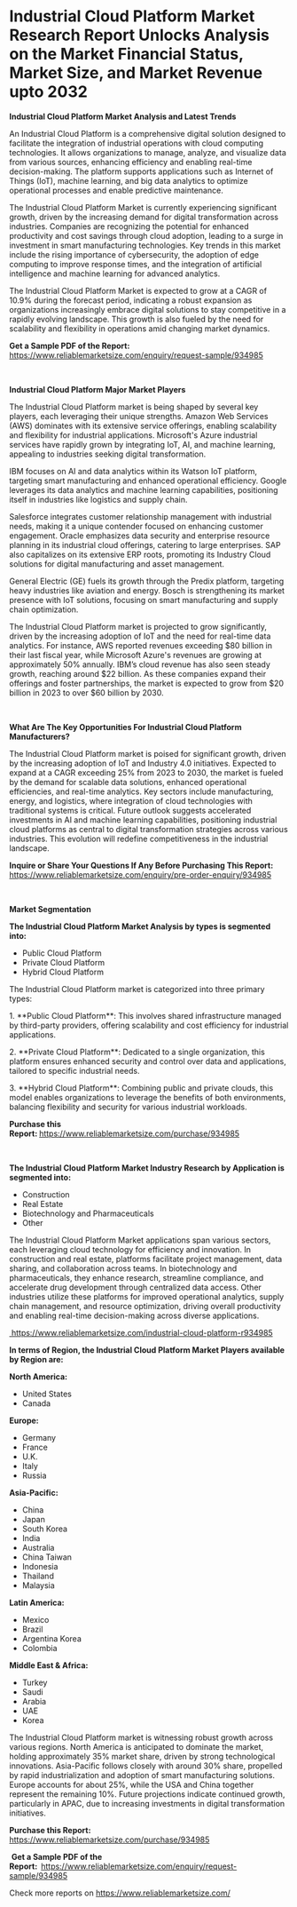 <p><h1>Industrial Cloud Platform Market Research Report Unlocks Analysis on the Market Financial Status, Market Size, and Market Revenue upto 2032</h1></p><p><strong>Industrial Cloud Platform Market Analysis and Latest Trends</strong></p>
<p><p>An Industrial Cloud Platform is a comprehensive digital solution designed to facilitate the integration of industrial operations with cloud computing technologies. It allows organizations to manage, analyze, and visualize data from various sources, enhancing efficiency and enabling real-time decision-making. The platform supports applications such as Internet of Things (IoT), machine learning, and big data analytics to optimize operational processes and enable predictive maintenance.</p><p>The Industrial Cloud Platform Market is currently experiencing significant growth, driven by the increasing demand for digital transformation across industries. Companies are recognizing the potential for enhanced productivity and cost savings through cloud adoption, leading to a surge in investment in smart manufacturing technologies. Key trends in this market include the rising importance of cybersecurity, the adoption of edge computing to improve response times, and the integration of artificial intelligence and machine learning for advanced analytics.</p><p>The Industrial Cloud Platform Market is expected to grow at a CAGR of 10.9% during the forecast period, indicating a robust expansion as organizations increasingly embrace digital solutions to stay competitive in a rapidly evolving landscape. This growth is also fueled by the need for scalability and flexibility in operations amid changing market dynamics.</p></p>
<p><strong>Get a Sample PDF of the Report:&nbsp;</strong> <a href="https://www.reliablemarketsize.com/enquiry/request-sample/934985?utm_campaign=2996&utm_medium=2&utm_source=Github&utm_content=ia&utm_term=07032025&utm_id=industrial-cloud-platform">https://www.reliablemarketsize.com/enquiry/request-sample/934985</a></p>
<p>&nbsp;</p>
<p><strong>Industrial Cloud Platform Major Market Players</strong></p>
<p><p>The Industrial Cloud Platform market is being shaped by several key players, each leveraging their unique strengths. Amazon Web Services (AWS) dominates with its extensive service offerings, enabling scalability and flexibility for industrial applications. Microsoft's Azure industrial services have rapidly grown by integrating IoT, AI, and machine learning, appealing to industries seeking digital transformation. </p><p>IBM focuses on AI and data analytics within its Watson IoT platform, targeting smart manufacturing and enhanced operational efficiency. Google leverages its data analytics and machine learning capabilities, positioning itself in industries like logistics and supply chain.</p><p>Salesforce integrates customer relationship management with industrial needs, making it a unique contender focused on enhancing customer engagement. Oracle emphasizes data security and enterprise resource planning in its industrial cloud offerings, catering to large enterprises. SAP also capitalizes on its extensive ERP roots, promoting its Industry Cloud solutions for digital manufacturing and asset management. </p><p>General Electric (GE) fuels its growth through the Predix platform, targeting heavy industries like aviation and energy. Bosch is strengthening its market presence with IoT solutions, focusing on smart manufacturing and supply chain optimization.</p><p>The Industrial Cloud Platform market is projected to grow significantly, driven by the increasing adoption of IoT and the need for real-time data analytics. For instance, AWS reported revenues exceeding $80 billion in their last fiscal year, while Microsoft Azure's revenues are growing at approximately 50% annually. IBM’s cloud revenue has also seen steady growth, reaching around $22 billion. As these companies expand their offerings and foster partnerships, the market is expected to grow from $20 billion in 2023 to over $60 billion by 2030.</p></p>
<p>&nbsp;</p>
<p><strong>What Are The Key Opportunities For Industrial Cloud Platform Manufacturers?</strong></p>
<p><p>The Industrial Cloud Platform market is poised for significant growth, driven by the increasing adoption of IoT and Industry 4.0 initiatives. Expected to expand at a CAGR exceeding 25% from 2023 to 2030, the market is fueled by the demand for scalable data solutions, enhanced operational efficiencies, and real-time analytics. Key sectors include manufacturing, energy, and logistics, where integration of cloud technologies with traditional systems is critical. Future outlook suggests accelerated investments in AI and machine learning capabilities, positioning industrial cloud platforms as central to digital transformation strategies across various industries. This evolution will redefine competitiveness in the industrial landscape.</p></p>
<p><strong>Inquire or Share Your Questions If Any Before Purchasing This Report:</strong> <a href="https://www.reliablemarketsize.com/enquiry/pre-order-enquiry/934985?utm_campaign=2996&utm_medium=2&utm_source=Github&utm_content=ia&utm_term=07032025&utm_id=industrial-cloud-platform">https://www.reliablemarketsize.com/enquiry/pre-order-enquiry/934985</a></p>
<p>&nbsp;</p>
<p><strong>Market Segmentation</strong></p>
<p><strong>The Industrial Cloud Platform Market Analysis by types is segmented into:</strong></p>
<p><ul><li>Public Cloud Platform</li><li>Private Cloud Platform</li><li>Hybrid Cloud Platform</li></ul></p>
<p><p>The Industrial Cloud Platform market is categorized into three primary types: </p><p>1. **Public Cloud Platform**: This involves shared infrastructure managed by third-party providers, offering scalability and cost efficiency for industrial applications.</p><p>2. **Private Cloud Platform**: Dedicated to a single organization, this platform ensures enhanced security and control over data and applications, tailored to specific industrial needs.</p><p>3. **Hybrid Cloud Platform**: Combining public and private clouds, this model enables organizations to leverage the benefits of both environments, balancing flexibility and security for various industrial workloads.</p></p>
<p><strong>Purchase this Report:&nbsp;</strong><a href="https://www.reliablemarketsize.com/purchase/934985?utm_campaign=2996&utm_medium=2&utm_source=Github&utm_content=ia&utm_term=07032025&utm_id=industrial-cloud-platform">https://www.reliablemarketsize.com/purchase/934985</a></p>
<p>&nbsp;</p>
<p><strong>The Industrial Cloud Platform Market Industry Research by Application is segmented into:</strong></p>
<p><ul><li>Construction</li><li>Real Estate</li><li>Biotechnology and Pharmaceuticals</li><li>Other</li></ul></p>
<p><p>The Industrial Cloud Platform Market applications span various sectors, each leveraging cloud technology for efficiency and innovation. In construction and real estate, platforms facilitate project management, data sharing, and collaboration across teams. In biotechnology and pharmaceuticals, they enhance research, streamline compliance, and accelerate drug development through centralized data access. Other industries utilize these platforms for improved operational analytics, supply chain management, and resource optimization, driving overall productivity and enabling real-time decision-making across diverse applications.</p></p>
<p><a href="https://www.reliablemarketsize.com/industrial-cloud-platform-r934985?utm_campaign=2996&utm_medium=2&utm_source=Github&utm_content=ia&utm_term=07032025&utm_id=industrial-cloud-platform">&nbsp;https://www.reliablemarketsize.com/industrial-cloud-platform-r934985</a></p>
<p><strong>In terms of Region, the Industrial Cloud Platform Market Players available by Region are:</strong></p>
<p>
    <p> <strong> North America: </strong>
        <ul>
            <li>United States</li>
            <li>Canada</li>
        </ul>
        </p> 
    <p> <strong> Europe: </strong>
        <ul>
            <li>Germany</li>
            <li>France</li>
            <li>U.K.</li>
            <li>Italy</li>
            <li>Russia</li>
        </ul>
        </p> 
    <p> <strong> Asia-Pacific: </strong>
        <ul>
            <li>China</li>
            <li>Japan</li>
            <li>South Korea</li>
            <li>India</li>
            <li>Australia</li>
            <li>China Taiwan</li>
            <li>Indonesia</li>
            <li>Thailand</li>
            <li>Malaysia</li>
        </ul>
        </p> 
    <p> <strong> Latin America: </strong>
        <ul>
            <li>Mexico</li>
            <li>Brazil</li>
            <li>Argentina Korea</li>
            <li>Colombia</li>
        </ul>
        </p> 
    <p> <strong> Middle East & Africa: </strong>
        <ul>
            <li>Turkey</li>
            <li>Saudi</li>
            <li>Arabia</li>
            <li>UAE</li>
            <li>Korea</li>
        </ul>
    </p>
    </p>
<p><p>The Industrial Cloud Platform market is witnessing robust growth across various regions. North America is anticipated to dominate the market, holding approximately 35% market share, driven by strong technological innovations. Asia-Pacific follows closely with around 30% share, propelled by rapid industrialization and adoption of smart manufacturing solutions. Europe accounts for about 25%, while the USA and China together represent the remaining 10%. Future projections indicate continued growth, particularly in APAC, due to increasing investments in digital transformation initiatives.</p></p>
<p><strong>Purchase this Report: </strong><a href="https://www.reliablemarketsize.com/purchase/934985?utm_campaign=2996&utm_medium=2&utm_source=Github&utm_content=ia&utm_term=07032025&utm_id=industrial-cloud-platform">https://www.reliablemarketsize.com/purchase/934985</a></p>
<p>&nbsp;<strong>Get a Sample PDF of the Report:&nbsp;&nbsp;</strong><a href="https://www.reliablemarketsize.com/enquiry/request-sample/934985?utm_campaign=2996&utm_medium=2&utm_source=Github&utm_content=ia&utm_term=07032025&utm_id=industrial-cloud-platform">https://www.reliablemarketsize.com/enquiry/request-sample/934985</a></p>
<p><strong></strong></p>
<p>Check more reports on <a href="https://www.reliablemarketsize.com/?utm_campaign=2996&utm_medium=2&utm_source=Github&utm_content=ia&utm_term=07032025&utm_id=industrial-cloud-platform">https://www.reliablemarketsize.com/</a></p>
